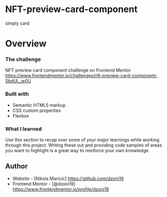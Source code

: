 # NFT-preview-card-component
simply card 

# Overview



### The challenge

NFT preview card component challenge on Frontend Mentor
https://www.frontendmentor.io/challenges/nft-preview-card-component-SbdUL_w0U


### Built with

- Semantic HTML5 markup
- CSS custom properties
- Flexbox

### What I learned

Use this section to recap over some of your major learnings while working through this project. Writing these out and providing code samples of areas you want to highlight is a great way to reinforce your own knowledge.


## Author

- Website - [Nikola Maricic] https://github.com/dzoni19
- Frontend Mentor - [@dzoni19] https://www.frontendmentor.io/profile/dzoni19
